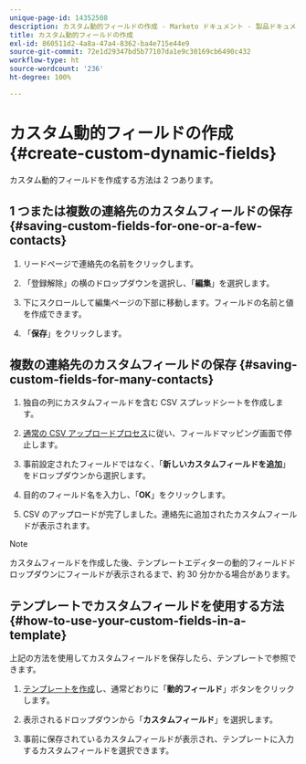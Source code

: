 ```yaml
---
unique-page-id: 14352508
description: カスタム動的フィールドの作成 - Marketo ドキュメント - 製品ドキュメント
title: カスタム動的フィールドの作成
exl-id: 860511d2-4a8a-47a4-8362-ba4e715e44e9
source-git-commit: 72e1d29347bd5b77107da1e9c30169cb6490c432
workflow-type: ht
source-wordcount: '236'
ht-degree: 100%

---
```


# カスタム動的フィールドの作成 {#create-custom-dynamic-fields}

カスタム動的フィールドを作成する方法は 2 つあります。

## 1 つまたは複数の連絡先のカスタムフィールドの保存 {#saving-custom-fields-for-one-or-a-few-contacts}

1. リードページで連絡先の名前をクリックします。

1. 「登録解除」の横のドロップダウンを選択し、「**編集**」を選択します。

1. 下にスクロールして編集ページの下部に移動します。フィールドの名前と値を作成できます。

1. 「**保存**」をクリックします。

## 複数の連絡先のカスタムフィールドの保存 {#saving-custom-fields-for-many-contacts}

1. 独自の列にカスタムフィールドを含む CSV スプレッドシートを作成します。

1. [通常の CSV アップロードプロセス](/help/marketo/product-docs/marketo-sales-connect/people/managing-contacts/import-contacts-via-csv.md)に従い、フィールドマッピング画面で停止します。

1. 事前設定されたフィールドではなく、「**新しいカスタムフィールドを追加**」をドロップダウンから選択します。

1. 目的のフィールド名を入力し、「**OK**」をクリックします。

1. CSV のアップロードが完了しました。連絡先に追加されたカスタムフィールドが表示されます。

>[!NOTE]
>
>カスタムフィールドを作成した後、テンプレートエディターの動的フィールドドロップダウンにフィールドが表示されるまで、約 30 分かかる場合があります。

## テンプレートでカスタムフィールドを使用する方法 {#how-to-use-your-custom-fields-in-a-template}

上記の方法を使用してカスタムフィールドを保存したら、テンプレートで参照できます。

1. [テンプレートを作成](/help/marketo/product-docs/marketo-sales-connect/templates/create-a-new-template.md)し、通常どおりに「**動的フィールド**」ボタンをクリックします。

1. 表示されるドロップダウンから「**カスタムフィールド**」を選択します。

1. 事前に保存されているカスタムフィールドが表示され、テンプレートに入力するカスタムフィールドを選択できます。
